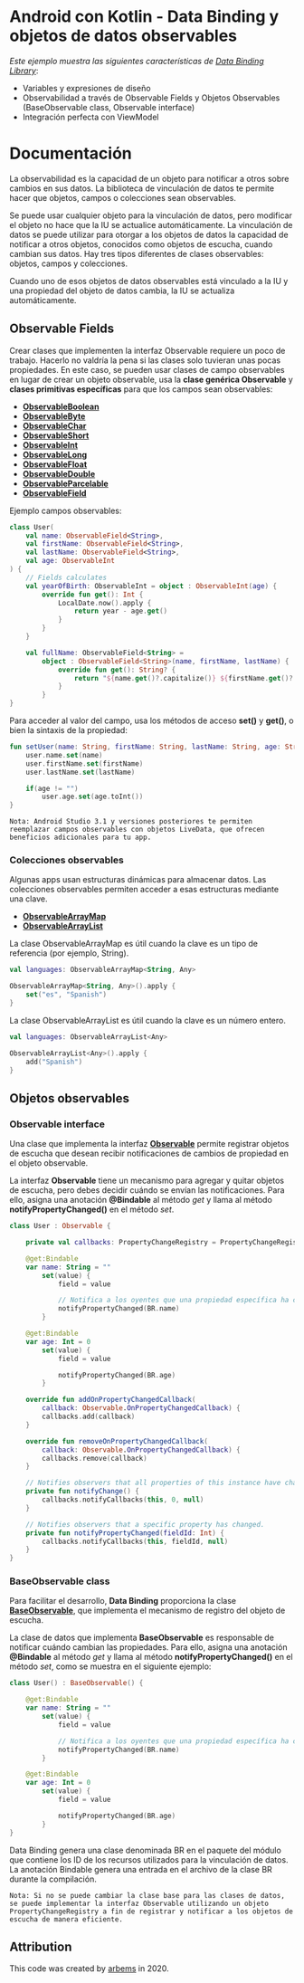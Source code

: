 # Android con Kotlin - Data Binding y objetos de datos observables

*Este ejemplo muestra las siguientes características de [Data Binding Library](https://developer.android.com/topic/libraries/data-binding/index.html)*:

* Variables y expresiones de diseño
* Observabilidad a través de Observable Fields y Objetos Observables (BaseObservable class, Observable interface)
* Integración perfecta con ViewModel

# Documentación

La observabilidad es la capacidad de un objeto para notificar a otros sobre cambios en sus datos. La biblioteca de vinculación de datos te permite hacer que objetos, campos o colecciones sean observables.

Se puede usar cualquier objeto para la vinculación de datos, pero modificar el objeto no hace que la IU se actualice automáticamente. La vinculación de datos se puede utilizar para otorgar a los objetos de datos la capacidad de notificar a otros objetos, conocidos como objetos de escucha, cuando cambian sus datos. Hay tres tipos diferentes de clases observables: objetos, campos y colecciones.

Cuando uno de esos objetos de datos observables está vinculado a la IU y una propiedad del objeto de datos cambia, la IU se actualiza automáticamente.

## Observable Fields

Crear clases que implementen la interfaz Observable requiere un poco de trabajo. Hacerlo no valdría la pena si las clases solo tuvieran unas pocas propiedades. 
En este caso, se pueden usar clases de campo observables en lugar de crear un objeto observable, usa la **clase genérica Observable** y **clases primitivas específicas** para que los campos sean observables:

* [**ObservableBoolean**](https://developer.android.com/reference/android/databinding/ObservableBoolean?hl=es-419)
* [**ObservableByte**](https://developer.android.com/reference/android/databinding/ObservableByte?hl=es-419)
* [**ObservableChar**](https://developer.android.com/reference/android/databinding/ObservableChar?hl=es-419)
* [**ObservableShort**](https://developer.android.com/reference/android/databinding/ObservableShort?hl=es-419)
* [**ObservableInt**](https://developer.android.com/reference/android/databinding/ObservableInt?hl=es-419)
* [**ObservableLong**](https://developer.android.com/reference/android/databinding/ObservableLong?hl=es-419)
* [**ObservableFloat**](https://developer.android.com/reference/android/databinding/ObservableFloat?hl=es-419)
* [**ObservableDouble**](https://developer.android.com/reference/android/databinding/ObservableDouble?hl=es-419)
* [**ObservableParcelable**](https://developer.android.com/reference/android/databinding/ObservableParcelable?hl=es-419)
* [**ObservableField**](https://developer.android.com/reference/android/databinding/ObservableField?hl=es-419)

Ejemplo campos observables:

```kotlin
class User(
    val name: ObservableField<String>,
    val firstName: ObservableField<String>,
    val lastName: ObservableField<String>,
    val age: ObservableInt
) {
    // Fields calculates
    val yearOfBirth: ObservableInt = object : ObservableInt(age) {
        override fun get(): Int {
            LocalDate.now().apply {
                return year - age.get()
            }
        }
    }

    val fullName: ObservableField<String> =
        object : ObservableField<String>(name, firstName, lastName) {
            override fun get(): String? {
                return "${name.get()?.capitalize()} ${firstName.get()?.capitalize()} ${lastName.get()?.capitalize()}"
            }
        }
}
```

Para acceder al valor del campo, usa los métodos de acceso **set()** y **get()**, o bien la sintaxis de la propiedad:

```kotlin
fun setUser(name: String, firstName: String, lastName: String, age: String) {
    user.name.set(name)
    user.firstName.set(firstName)
    user.lastName.set(lastName)

    if(age != "")
        user.age.set(age.toInt())
}
```

`Nota: Android Studio 3.1 y versiones posteriores te permiten reemplazar campos observables con objetos LiveData, que ofrecen beneficios adicionales para tu app.`

### Colecciones observables

Algunas apps usan estructuras dinámicas para almacenar datos. Las colecciones observables permiten acceder a esas estructuras mediante una clave.

* [**ObservableArrayMap**](https://developer.android.com/reference/android/databinding/ObservableArrayMap?hl=es-419)
* [**ObservableArrayList**](https://developer.android.com/reference/android/databinding/ObservableArrayList?hl=es-419)

La clase ObservableArrayMap es útil cuando la clave es un tipo de referencia (por ejemplo, String).

```kotlin
val languages: ObservableArrayMap<String, Any>

ObservableArrayMap<String, Any>().apply {
    set("es", "Spanish")
}
```

La clase ObservableArrayList es útil cuando la clave es un número entero.

```kotlin
val languages: ObservableArrayList<Any>

ObservableArrayList<Any>().apply {
    add("Spanish")
}
```


## Objetos observables

### Observable interface

Una clase que implementa la interfaz [**Observable**](https://developer.android.com/reference/android/databinding/Observable) permite registrar objetos de escucha que desean recibir notificaciones de cambios de propiedad en el objeto observable.

La interfaz **Observable** tiene un mecanismo para agregar y quitar objetos de escucha, pero debes decidir cuándo se envían las notificaciones. Para ello, asigna una anotación **@Bindable** al método *get* y llama al método **notifyPropertyChanged()** en el método *set*.

```kotlin
class User : Observable {

    private val callbacks: PropertyChangeRegistry = PropertyChangeRegistry()

    @get:Bindable
    var name: String = ""
        set(value) {
            field = value

            // Notifica a los oyentes que una propiedad específica ha cambiado.
            notifyPropertyChanged(BR.name)
        }

    @get:Bindable
    var age: Int = 0
        set(value) {
            field = value

            notifyPropertyChanged(BR.age)
        }

    override fun addOnPropertyChangedCallback(
        callback: Observable.OnPropertyChangedCallback) {
        callbacks.add(callback)
    }

    override fun removeOnPropertyChangedCallback(
        callback: Observable.OnPropertyChangedCallback) {
        callbacks.remove(callback)
    }

    // Notifies observers that all properties of this instance have changed.
    private fun notifyChange() {
        callbacks.notifyCallbacks(this, 0, null)
    }

    // Notifies observers that a specific property has changed.
    private fun notifyPropertyChanged(fieldId: Int) {
        callbacks.notifyCallbacks(this, fieldId, null)
    }
}
```

### BaseObservable class

Para facilitar el desarrollo, **Data Binding** proporciona la clase [**BaseObservable**](https://developer.android.com/reference/android/databinding/BaseObservable), que implementa el mecanismo de registro del objeto de escucha. 

La clase de datos que implementa **BaseObservable** es responsable de notificar cuándo cambian las propiedades. Para ello, asigna una anotación **@Bindable** al método *get* y llama al método **notifyPropertyChanged()** en el método *set*, como se muestra en el siguiente ejemplo:

```kotlin
class User() : BaseObservable() {

    @get:Bindable
    var name: String = ""
        set(value) {
            field = value

            // Notifica a los oyentes que una propiedad específica ha cambiado.
            notifyPropertyChanged(BR.name)
        }

    @get:Bindable
    var age: Int = 0
        set(value) {
            field = value

            notifyPropertyChanged(BR.age)
        }
}
```

Data Binding genera una clase denominada BR en el paquete del módulo que contiene los ID de los recursos utilizados para la vinculación de datos. La anotación Bindable genera una entrada en el archivo de la clase BR durante la compilación. 

`Nota: Si no se puede cambiar la clase base para las clases de datos, se puede implementar la interfaz Observable utilizando un objeto PropertyChangeRegistry a fin de registrar y notificar a los objetos de escucha de manera eficiente.`


## Attribution

This code was created by [arbems](https://github.com/arbems) in 2020.